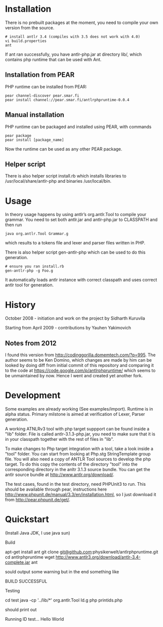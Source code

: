 
Installation
============

There is no prebuilt packages at the moment, you need to compile your own version
from the source. 

    # install antlr 3.4 (compiles with 3.5 does not work with 4.0)
    vi build.properties
    ant

If ant ran successfully, you have antlr-php.jar at directory lib/, which contains 
php runtime that can be used with Ant.

Installation from PEAR
----------------------

PHP runtime can be installed from PEAR:

    pear channel-discover pear.smar.fi
    pear install channel://pear.smar.fi/antlrphpruntime-0.0.4

Manual installation
-------------------

PHP runtime can be packaged and installed using PEAR, with commands

    pear package
    pear install [package_name]

Now the runtime can be used as any other PEAR package.

Helper script
-------------

There is also helper script install.rb which installs libraries to
/usr/local/share/antlr-php and binaries /usr/local/bin.

Usage
=====

In theory usage happens by using antlr’s org.antlr.Tool to compile your grammar.
You need to set both antlr.jar and antlr-php.jar to CLASSPATH and then run

    java org.antlr.Tool Grammar.g 

which results to a tokens file and lexer and parser files written in PHP.

There is also helper script gen-antlr-php which can be used to do this generation.

    # ensure you ran install.rb
    gen-antlr-php -g Foo.g

It automatically loads antlr instance with correct classpath and uses correct antlr
tool for generation.

History
=======

October 2008 - initiation and work on the project by Sidharth Kuruvila

Starting from April 2009   - contributions by Yauhen Yakimovich

Notes from 2012
---------------

I found this version from http://codinggorilla.domemtech.com/?p=995. The author seems to be
Ken Domino, which changes are made by him can be looked by doing diff from initial commit
of this repository and comparing it to the code at https://code.google.com/p/antlrphpruntime/
which seems to be unmaintained by now. Hence I went and created yet another fork. 

Development
===========

Some examples are already working (See examples/import). Runtime is in alpha status. Primary
milstone is aimed at verification of Lexer, Parser generation.

A working ATNLRv3 tool with php target suppport can be found inside a "lib" folder.
File is called antlr-3.1.3-php.jar, you need to make sure that it is in your classpath together
with the rest of files in "lib". 

To make changes to Php target integration with a tool, take a look inside a "tool" folder. You can start
from looking at Php.stg StringTemplate group file.
You will also need a copy of ANTLR Tool sources to develop the php target. To do this copy the contents
of the directory "tool" into the corresponding directory in the anltr 3.1.3 source bundle. You can get the antlr
source bundle at http://www.antlr.org/download/. 

The test cases, found in the test directory, need PHPUnit3 to run. This should be available through pear,
instructions here http://www.phpunit.de/manual/3.3/en/installation.html, so I just download it
from http://pear.phpunit.de/get/.

Quickstart
==========
(Install Java JDK, I use java sun)

Build

apt-get install ant 
git clone git@github.com:physikerwelt/antlrphpruntime.git
cd antlrphpruntime
wget http://www.antlr3.org/download/antlr-3.4-complete.jar
ant

sould output some warning but in the end something like

BUILD SUCCESSFUL

Testing

cd test
java -cp '../lib/*' org.antlr.Tool Id.g
php printids.php

should print out

Running ID test...
Hello
World



